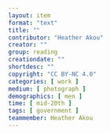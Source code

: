 ```yaml
---
layout: item
format: "text"
title: ""
contributor: "Heather Akou"
creator: ""
group: reading
creationdate: ""
shortdesc: ""
copyright: "CC BY-NC 4.0"
categories: [ work ]
medium: [ photograph ]
demographics: [ men ]
time: [ mid-20th ]
tags: [ government ]
teammember: Heather Akou
---
```

